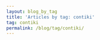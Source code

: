 ```yaml
---
layout: blog_by_tag
title: 'Articles by tag: contiki'
tag: contiki
permalink: /blog/tag/contiki/
---
```

